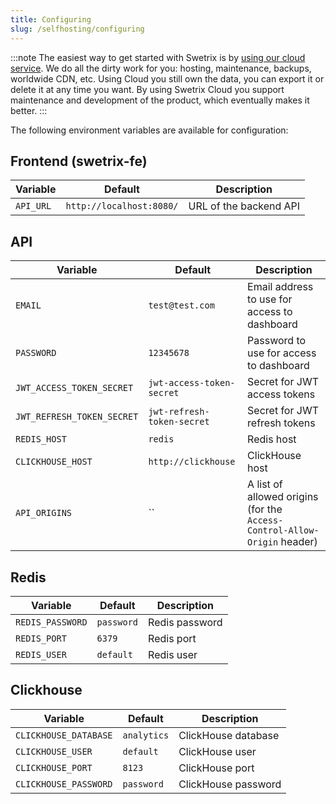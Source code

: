 ```yaml
---
title: Configuring
slug: /selfhosting/configuring
---
```


:::note
The easiest way to get started with Swetrix is by [using our cloud service](https://swetrix.com). We do all the dirty work for you: hosting, maintenance, backups, worldwide CDN, etc. Using Cloud you still own the data, you can export it or delete it at any time you want. By using Swetrix Cloud you support maintenance and development of the product, which eventually makes it better.
:::

The following environment variables are available for configuration:

## Frontend (swetrix-fe)
| Variable | Default | Description |
| --- | --- | --- |
| `API_URL` | `http://localhost:8080/` | URL of the backend API |

## API
| Variable | Default | Description |
| --- | --- | --- |
| `EMAIL` | `test@test.com` | Email address to use for access to dashboard |
| `PASSWORD` | `12345678` | Password to use for access to dashboard |
| `JWT_ACCESS_TOKEN_SECRET` | `jwt-access-token-secret` | Secret for JWT access tokens |
| `JWT_REFRESH_TOKEN_SECRET` | `jwt-refresh-token-secret` | Secret for JWT refresh tokens |
| `REDIS_HOST` | `redis` | Redis host |
| `CLICKHOUSE_HOST` | `http://clickhouse` | ClickHouse host |
| `API_ORIGINS` | `` | A list of allowed origins (for the `Access-Control-Allow-Origin` header) |

## Redis
| Variable | Default | Description |
| --- | --- | --- |
| `REDIS_PASSWORD` | `password` | Redis password |
| `REDIS_PORT` | `6379` | Redis port |
| `REDIS_USER` | `default` | Redis user |

## Clickhouse
| Variable | Default | Description |
| --- | --- | --- |
| `CLICKHOUSE_DATABASE` | `analytics` | ClickHouse database |
| `CLICKHOUSE_USER` | `default` | ClickHouse user |
| `CLICKHOUSE_PORT` | `8123` | ClickHouse port |
| `CLICKHOUSE_PASSWORD` | `password` | ClickHouse password |
